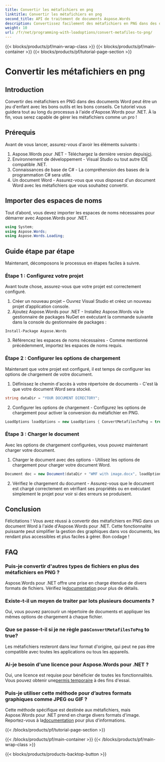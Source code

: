 ```yaml
---
title: Convertir les métafichiers en png
linktitle: Convertir les métafichiers en png
second_title: API de traitement de documents Aspose.Words
description: Convertissez facilement des métafichiers en PNG dans des documents Word à l'aide d'Aspose.Words pour .NET grâce à ce didacticiel étape par étape. Simplifiez la gestion de vos documents.
weight: 10
url: /fr/net/programming-with-loadoptions/convert-metafiles-to-png/
---
```


{{< blocks/products/pf/main-wrap-class >}}
{{< blocks/products/pf/main-container >}}
{{< blocks/products/pf/tutorial-page-section >}}

# Convertir les métafichiers en png

## Introduction

Convertir des métafichiers en PNG dans des documents Word peut être un jeu d'enfant avec les bons outils et les bons conseils. Ce tutoriel vous guidera tout au long du processus à l'aide d'Aspose.Words pour .NET. À la fin, vous serez capable de gérer les métafichiers comme un pro !

## Prérequis

Avant de vous lancer, assurez-vous d'avoir les éléments suivants :

1.  Aspose.Words pour .NET - Téléchargez la dernière version depuis[ici](https://releases.aspose.com/words/net/).
2. Environnement de développement - Visual Studio ou tout autre IDE compatible .NET.
3. Connaissances de base de C# - La compréhension des bases de la programmation C# sera utile.
4. Un document Word - Assurez-vous que vous disposez d'un document Word avec les métafichiers que vous souhaitez convertir.

## Importer des espaces de noms

Tout d’abord, vous devez importer les espaces de noms nécessaires pour démarrer avec Aspose.Words pour .NET.

```csharp
using System;
using Aspose.Words;
using Aspose.Words.Loading;
```

## Guide étape par étape

Maintenant, décomposons le processus en étapes faciles à suivre.

### Étape 1 : Configurez votre projet

Avant toute chose, assurez-vous que votre projet est correctement configuré.

1. Créer un nouveau projet – Ouvrez Visual Studio et créez un nouveau projet d’application console.
2. Ajoutez Aspose.Words pour .NET - Installez Aspose.Words via le gestionnaire de packages NuGet en exécutant la commande suivante dans la console du gestionnaire de packages :

```shell
Install-Package Aspose.Words
```

3. Référencez les espaces de noms nécessaires - Comme mentionné précédemment, importez les espaces de noms requis.

### Étape 2 : Configurer les options de chargement

Maintenant que votre projet est configuré, il est temps de configurer les options de chargement de votre document.

1. Définissez le chemin d'accès à votre répertoire de documents - C'est là que votre document Word sera stocké.

```csharp
string dataDir = "YOUR DOCUMENT DIRECTORY";
```

2. Configurer les options de chargement - Configurez les options de chargement pour activer la conversion du métafichier en PNG.

```csharp
LoadOptions loadOptions = new LoadOptions { ConvertMetafilesToPng = true };
```

### Étape 3 : Charger le document

Avec les options de chargement configurées, vous pouvez maintenant charger votre document.

1. Charger le document avec des options - Utilisez les options de chargement pour charger votre document Word.

```csharp
Document doc = new Document(dataDir + "WMF with image.docx", loadOptions);
```

2. Vérifiez le chargement du document - Assurez-vous que le document est chargé correctement en vérifiant ses propriétés ou en exécutant simplement le projet pour voir si des erreurs se produisent.

## Conclusion

Félicitations ! Vous avez réussi à convertir des métafichiers en PNG dans un document Word à l'aide d'Aspose.Words pour .NET. Cette fonctionnalité puissante peut simplifier la gestion des graphiques dans vos documents, les rendant plus accessibles et plus faciles à gérer. Bon codage !

## FAQ

### Puis-je convertir d'autres types de fichiers en plus des métafichiers en PNG ?
 Aspose.Words pour .NET offre une prise en charge étendue de divers formats de fichiers. Vérifiez le[documentation](https://reference.aspose.com/words/net/) pour plus de détails.

### Existe-t-il un moyen de traiter par lots plusieurs documents ?
Oui, vous pouvez parcourir un répertoire de documents et appliquer les mêmes options de chargement à chaque fichier.

###  Que se passe-t-il si je ne règle pas`ConvertMetafilesToPng` to true?
Les métafichiers resteront dans leur format d'origine, qui peut ne pas être compatible avec toutes les applications ou tous les appareils.

### Ai-je besoin d'une licence pour Aspose.Words pour .NET ?
 Oui, une licence est requise pour bénéficier de toutes les fonctionnalités. Vous pouvez obtenir une[permis temporaire](https://purchase.aspose.com/temporary-license/) à des fins d'essai.

### Puis-je utiliser cette méthode pour d’autres formats graphiques comme JPEG ou GIF ?
 Cette méthode spécifique est destinée aux métafichiers, mais Aspose.Words pour .NET prend en charge divers formats d'image. Reportez-vous à la[documentation](https://reference.aspose.com/words/net/) pour plus d'informations.

{{< /blocks/products/pf/tutorial-page-section >}}

{{< /blocks/products/pf/main-container >}}
{{< /blocks/products/pf/main-wrap-class >}}

{{< blocks/products/products-backtop-button >}}
